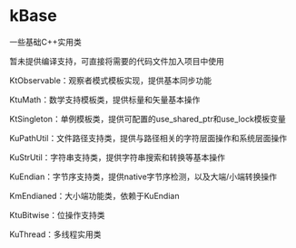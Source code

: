 # kBase
一些基础C++实用类

暂未提供编译支持，可直接将需要的代码文件加入项目中使用

KtObservable：观察者模式模板实现，提供基本同步功能

KtuMath：数学支持模板类，提供标量和矢量基本操作

KtSingleton：单例模板类，提供可配置的use_shared_ptr和use_lock模板变量

KuPathUtil：文件路径支持类，提供与路径相关的字符层面操作和系统层面操作

KuStrUtil：字符串支持类，提供字符串搜索和转换等基本操作

KuEndian：字节序支持类，提供native字节序检测，以及大端/小端转换操作

KmEndianed：大小端功能类，依赖于KuEndian

KtuBitwise：位操作支持类

KuThread：多线程实用类